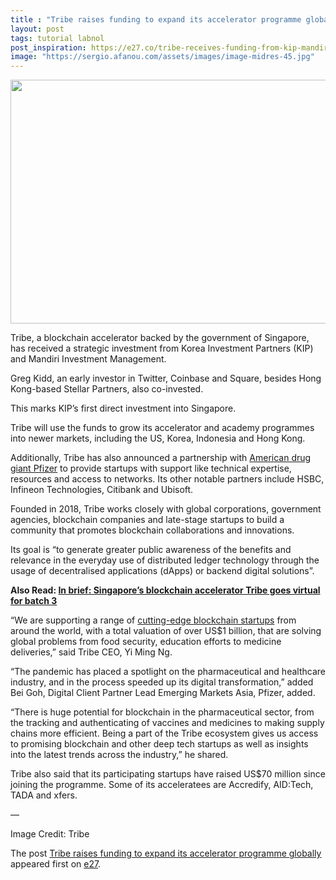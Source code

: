 ```yaml
---
title : "Tribe raises funding to expand its accelerator programme globally"
layout: post
tags: tutorial labnol
post_inspiration: https://e27.co/tribe-receives-funding-from-kip-mandiri-to-expand-its-blockchain-accelerator-programme-globally-20210413/
image: "https://sergio.afanou.com/assets/images/image-midres-45.jpg"
---
```


<img loading="lazy" class="size-full wp-image-413947 aligncenter" src="https://e27.co/wp-content/uploads/2021/04/Tribe.jpeg" alt="" width="690" height="390" />
<p>Tribe, a blockchain accelerator backed by the government of Singapore, has received a strategic investment from Korea Investment Partners (KIP) and Mandiri Investment Management.</p>
<p>Greg Kidd, an early investor in Twitter, Coinbase and Square, besides Hong Kong-based Stellar Partners, also co-invested.</p>
<p>This marks KIP&#8217;s first direct investment into Singapore.</p>
<p>Tribe will use the funds to grow its accelerator and academy programmes into newer markets, including the US, Korea, Indonesia and Hong Kong.</p>
<p>Additionally, Tribe has also announced a partnership with <a rel="follow" href="https://www.pfizer.com/">American drug giant Pfizer</a> to provide startups with support like technical expertise, resources and access to networks. Its other notable partners include HSBC, Infineon Technologies, Citibank and Ubisoft.</p>
<p>Founded in 2018, Tribe works closely with global corporations, government agencies, blockchain companies and late-stage startups to build a community that promotes blockchain collaborations and innovations.</p>
<p>Its goal is &#8220;to generate greater public awareness of the benefits and relevance in the everyday use of distributed ledger technology through the usage of decentralised applications (dApps) or backend digital solutions&#8221;.</p>
<p><strong>Also Read: <a rel="follow" href="https://e27.co/in-brief-singapores-blockchain-accelerator-tribe-goes-virtual-for-batch-3-20200813/">In brief: Singapore&#8217;s blockchain accelerator Tribe goes virtual for batch 3</a></strong></p>
<p>&#8220;We are supporting a range of <a rel="follow" href="https://e27.co/tribe-receives-funding-from-kip-mandiri-to-expand-its-blockchain-accelerator-programme-globally-20210413/">cutting-edge blockchain startups</a> from around the world, with a total valuation of over US$1 billion, that are solving global problems from food security, education efforts to medicine deliveries,&#8221; said Tribe CEO, Yi Ming Ng.</p>
<p>&#8220;The pandemic has placed a spotlight on the pharmaceutical and healthcare industry, and in the process speeded up its digital transformation,&#8221; added Bei Goh, Digital Client Partner Lead Emerging Markets Asia, Pfizer, added.</p>
<p>&#8220;There is huge potential for blockchain in the pharmaceutical sector, from the tracking and authenticating of vaccines and medicines to making supply chains more efficient. Being a part of the Tribe ecosystem gives us access to promising blockchain and other deep tech startups as well as insights into the latest trends across the industry,&#8221; he shared.</p>
<p>Tribe also said that its participating startups have raised US$70 million since joining the programme. Some of its acceleratees are Accredify, AID:Tech, TADA and xfers.</p>
<p>&#8212;</p>
<p>Image Credit: Tribe</p>
<p>The post <a rel="nofollow" href="https://e27.co/tribe-receives-funding-from-kip-mandiri-to-expand-its-blockchain-accelerator-programme-globally-20210413/">Tribe raises funding to expand its accelerator programme globally</a> appeared first on <a rel="nofollow" href="https://e27.co">e27</a>.</p>

